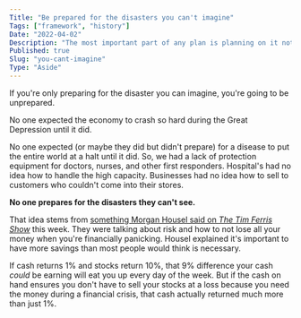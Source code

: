 ```yaml
---
Title: "Be prepared for the disasters you can't imagine"
Tags: ["framework", "history"]
Date: "2022-04-02"
Description: "The most important part of any plan is planning on it not going according to plan."
Published: true
Slug: "you-cant-imagine"
Type: "Aside"
---
```

If you're only preparing for the disaster you can imagine, you're going to be unprepared.

No one expected the economy to crash so hard during the Great Depression until it did.

No one expected (or maybe they did but didn't prepare) for a disease to put the entire world at a halt until it did. So, we had a lack of protection equipment for doctors, nurses, and other first responders. Hospital's had no idea how to handle the high capacity. Businesses had no idea how to sell to customers who couldn't come into their stores.

**No one prepares for the disasters they can't see.**

That idea stems from [something Morgan Housel said on _The Tim Ferris Show_](https://www.youtube.com/watch?v=szQwdZDiVh4&t=4s) this week. They were talking about risk and how to not lose all your money when you're financially panicking. Housel explained it's important to have more savings than most people would think is necessary.

If cash returns 1% and stocks return 10%, that 9% difference your cash _could_ be earning will eat you up every day of the week. But if the cash on hand ensures you don't have to sell your stocks at a loss because you need the money during a financial crisis, that cash actually returned much more than just 1%.